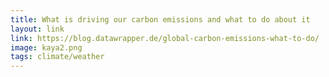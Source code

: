 ```yaml
---
title: What is driving our carbon emissions and what to do about it
layout: link
link: https://blog.datawrapper.de/global-carbon-emissions-what-to-do/
image: kaya2.png
tags: climate/weather
---
```


